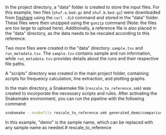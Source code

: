 In the project directory, a "data" folder is created to store the input files. For this example, two files (`shuf.a.bed.gz` and `shuf.b.bed.gz`) were downloaded from [figshare](https://figshare.com/s/2d3d4d60a82de9cc3cc6) using the `curl -JLO` command and stored in the "data" folder. These files were then unzipped using the `gunzip` command (Note: the files are too large to upload here). Additionally, a reference file is also placed in the "data" directory, as the data needs to be rescaled according to this reference.

Two more files were created in the "data" directory: `sample.tsv` and `run_metadata.tsv`. The `sample.tsv` contains sample and run information, while `run_metadata.tsv` provides details about the runs and their respective file paths.

A "scripts" directory was created in the main project folder, containing scripts for frequency calculation, line extraction, and plotting graphs.

In the main directory, a Snakemake file (`rescale_to_reference.smk`) was created to incorporate the necessary scripts and rules. After activating the Snakemake environment, you can run the pipeline with the following command:

```bash
snakemake --snakefile rescale_to_reference.smk generated_demo/comparison_graph_demo.png -j1
```

In this example, "demo" is the sample name, which can be replaced with any sample name as needed.# rescale_to_reference
